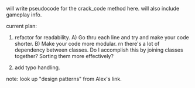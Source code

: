 will write pseudocode for the crack_code method here. will also include gameplay info.

current plan:

1) refactor for readability.
  A) Go thru each line and try and make your code shorter.
  B) Make your code more modular. rn there's a lot of dependency between classes. Do I accomplish this by joining classes together? Sorting them more effectively?

2) add typo handling.

note: look up "design patterns" from Alex's link.
